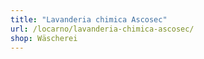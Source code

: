 ```yaml
---
title: "Lavanderia chimica Ascosec"
url: /locarno/lavanderia-chimica-ascosec/
shop: Wäscherei
---
```

